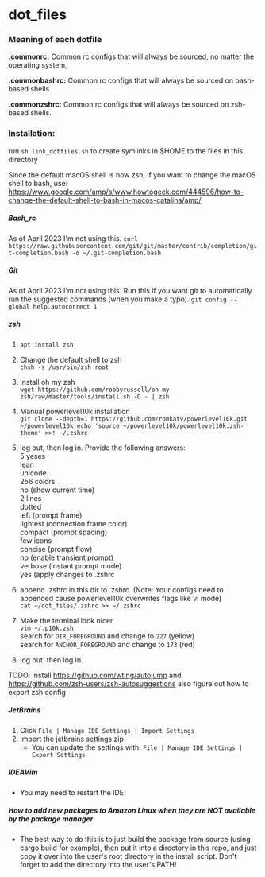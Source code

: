 # dot_files

### Meaning of each dotfile
**.commonrc:** Common rc configs that will always be sourced, no matter the operating system,

**.commonbashrc:** Common rc configs that will always be sourced on bash-based shells.

**.commonzshrc:** Common rc configs that will always be sourced on zsh-based shells.

### Installation:

run `sh link_dotfiles.sh` to create symlinks in $HOME to the files in this directory

Since the default macOS shell is now zsh, if you want to change the macOS shell to bash, use: https://www.google.com/amp/s/www.howtogeek.com/444596/how-to-change-the-default-shell-to-bash-in-macos-catalina/amp/

##### Bash_rc

As of April 2023 I'm not using this.
`curl https://raw.githubusercontent.com/git/git/master/contrib/completion/git-completion.bash -o ~/.git-completion.bash`

##### Git

As of April 2023 I'm not using this.
Run this if you want git to automatically run the suggested commands (when you make a typo).
`git config --global help.autocorrect 1`

##### zsh

1. `apt install zsh`
2. Change the default shell to zsh<br>
   `chsh -s /usr/bin/zsh root`
3. Install oh my zsh<br>
   `wget https://github.com/robbyrussell/oh-my-zsh/raw/master/tools/install.sh -O - | zsh`
4. Manual powerlevel10k installation<br>
   `git clone --depth=1 https://github.com/romkatv/powerlevel10k.git ~/powerlevel10k echo 'source ~/powerlevel10k/powerlevel10k.zsh-theme' >>! ~/.zshrc`
5. log out, then log in. Provide the following answers:<br>
   5 yeses<br>
   lean<br>
   unicode<br>
   256 colors<br>
   no (show current time)<br>
   2 lines<br>
   dotted<br>
   left (prompt frame)<br>
   lightest (connection frame color)<br>
   compact (prompt spacing)<br>
   few icons<br>
   concise (prompt flow)<br>
   no (enable transient prompt)<br>
   verbose (instant prompt mode)<br>
   yes (apply changes to .zshrc<br>
6. append .zshrc in this dir to .zshrc. (Note: Your configs need to appended cause powerlevel10k overwrites flags like vi mode)<br>
   `cat ~/dot_files/.zshrc >> ~/.zshrc`
7. Make the terminal look nicer<br>
   `vim ~/.p10k.zsh`<br>
   search for `DIR_FOREGROUND` and change to `227` (yellow)<br>
   search for `ANCHOR_FOREGROUND` and change to `173` (red)<br>

8. log out. then log in.

TODO: install https://github.com/wting/autojump and https://github.com/zsh-users/zsh-autosuggestions
also figure out how to export zsh config

##### JetBrains

1. Click `File | Manage IDE Settings | Import Settings`
2. Import the jetbrains settings zip
   - You can update the settings with: `File | Manage IDE Settings | Export Settings`

##### IDEAVim
  - You may need to restart the IDE.

##### How to add new packages to Amazon Linux when they are NOT available by the package manager
- The best way to do this is to just build the package from source (using cargo build for example), then put it into a directory in this repo, and just copy it over into the user's root directory in the install script. Don't forget to add the directory into the user's PATH!
